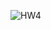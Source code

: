 ![HW4](https://github.com/DaniilSob2004/ADO.NET_CW/assets/106149184/edb6146f-f048-4d04-a356-c5dc42eb80d5)